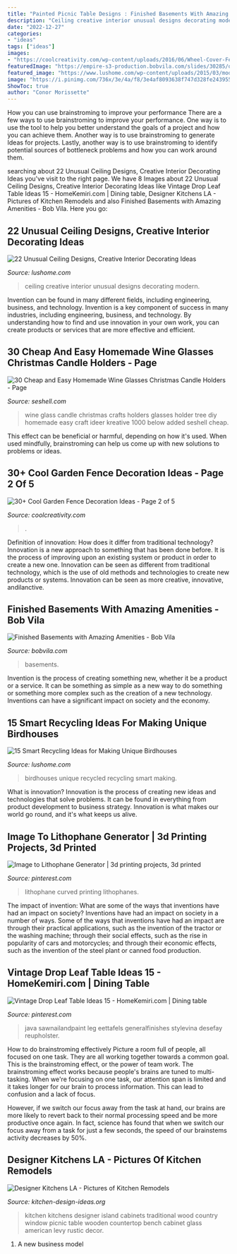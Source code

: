 ```yaml
---
title: "Painted Picnic Table Designs : Finished Basements With Amazing Amenities"
description: "Ceiling creative interior unusual designs decorating modern"
date: "2022-12-27"
categories:
- "ideas"
tags: ["ideas"]
images:
- "https://coolcreativity.com/wp-content/uploads/2016/06/Wheel-Cover-Fence-Flowers.jpg"
featuredImage: "https://empire-s3-production.bobvila.com/slides/30285/original/slide_13.jpg?1550175760"
featured_image: "https://www.lushome.com/wp-content/uploads/2015/03/modern-ideas-unusual-ceiling-designs-17.jpg"
image: "https://i.pinimg.com/736x/3e/4a/f8/3e4af8093638f747d328fe2439559f0e.jpg"
ShowToc: true
author: "Conor Morissette"
---
```



How you can use brainstroming to improve your performance
There are a few ways to use brainstroming to improve your performance. One way is to use the tool to help you better understand the goals of a project and how you can achieve them. Another way is to use brainstroming to generate Ideas for projects. Lastly, another way is to use brainstroming to identify potential sources of bottleneck problems and how you can work around them.

	

		
searching about 22 Unusual Ceiling Designs, Creative Interior Decorating Ideas you've visit to the right page. We have 8 Images about 22 Unusual Ceiling Designs, Creative Interior Decorating Ideas like Vintage Drop Leaf Table Ideas 15 - HomeKemiri.com | Dining table, Designer Kitchens LA - Pictures of Kitchen Remodels and also Finished Basements with Amazing Amenities - Bob Vila. Here you go:
		
    
## 22 Unusual Ceiling Designs, Creative Interior Decorating Ideas

<img loading=lazy src="https://www.lushome.com/wp-content/uploads/2015/03/modern-ideas-unusual-ceiling-designs-17.jpg" onerror="this.onerror=null;this.src='https://tse1.mm.bing.net/th?id=OIP.8lFsMPCyupQFmWmO8ZOOJgAAAA&amp;pid=15.1';" alt="22 Unusual Ceiling Designs, Creative Interior Decorating Ideas">

_Source: lushome.com_

>ceiling creative interior unusual designs decorating modern. 

	

Invention can be found in many different fields, including engineering, business, and technology.
Invention is a key component of success in many industries, including engineering, business, and technology. By understanding how to find and use innovation in your own work, you can create products or services that are more effective and efficient.

    
## 30 Cheap And Easy Homemade Wine Glasses Christmas Candle Holders - Page

<img loading=lazy src="https://seshell.com/wp-content/uploads/2018/11/a1f7853f776e81b6976c39cc6bd07331.jpg" onerror="this.onerror=null;this.src='https://tse3.mm.bing.net/th?id=OIP.Y153GR8jYOSbYJNIzUY_qAHaJ4&amp;pid=15.1';" alt="30 Cheap and Easy Homemade Wine Glasses Christmas Candle Holders - Page">

_Source: seshell.com_

>wine glass candle christmas crafts holders glasses holder tree diy homemade easy craft ideer kreative 1000 below added seshell cheap. 

	

This effect can be beneficial or harmful, depending on how it's used. When used mindfully, brainstroming can help us come up with new solutions to problems or ideas.

    
## 30+ Cool Garden Fence Decoration Ideas - Page 2 Of 5

<img loading=lazy src="https://coolcreativity.com/wp-content/uploads/2016/06/Wheel-Cover-Fence-Flowers.jpg" onerror="this.onerror=null;this.src='https://tse3.mm.bing.net/th?id=OIP.bkbtUYOv1m6INudJ-P4AdAHaJ4&amp;pid=15.1';" alt="30+ Cool Garden Fence Decoration Ideas - Page 2 of 5">

_Source: coolcreativity.com_

>. 

	

Definition of innovation: How does it differ from traditional technology?
Innovation is a new approach to something that has been done before. It is the process of improving upon an existing system or product in order to create a new one. Innovation can be seen as different from traditional technology, which is the use of old methods and technologies to create new products or systems. Innovation can be seen as more creative, innovative, andilanctive.

    
## Finished Basements With Amazing Amenities - Bob Vila

<img loading=lazy src="https://empire-s3-production.bobvila.com/slides/30285/original/slide_13.jpg?1550175760" onerror="this.onerror=null;this.src='https://tse4.mm.bing.net/th?id=OIP.zx9_7AeucQlUofcgh0SatAHaFX&amp;pid=15.1';" alt="Finished Basements with Amazing Amenities - Bob Vila">

_Source: bobvila.com_

>basements. 

	

Invention is the process of creating something new, whether it be a product or a service. It can be something as simple as a new way to do something or something more complex such as the creation of a new technology. Inventions can have a significant impact on society and the economy.

    
## 15 Smart Recycling Ideas For Making Unique Birdhouses

<img loading=lazy src="http://www.lushome.com/wp-content/uploads/2014/07/recycled-crafts-ideas-handmade-birdhouses-13.jpg" onerror="this.onerror=null;this.src='https://tse4.mm.bing.net/th?id=OIP.JwhIUvQwCBPpYyopN5PZ8AAAAA&amp;pid=15.1';" alt="15 Smart Recycling Ideas for Making Unique Birdhouses">

_Source: lushome.com_

>birdhouses unique recycled recycling smart making. 

	

What is innovation?
Innovation is the process of creating new ideas and technologies that solve problems. It can be found in everything from product development to business strategy. Innovation is what makes our world go round, and it's what keeps us alive.

    
## Image To Lithophane Generator | 3d Printing Projects, 3d Printed

<img loading=lazy src="https://i.pinimg.com/736x/95/68/7c/95687c5f08cd62663fadd657b87f5ce2.jpg" onerror="this.onerror=null;this.src='https://tse3.mm.bing.net/th?id=OIP.JLU3C9YK6O3Rlcj9q8CSIQHaI-&amp;pid=15.1';" alt="Image to Lithophane Generator | 3d printing projects, 3d printed">

_Source: pinterest.com_

>lithophane curved printing lithophanes. 

	

The impact of invention: What are some of the ways that inventions have had an impact on society?
Inventions have had an impact on society in a number of ways. Some of the ways that inventions have had an impact are through their practical applications, such as the invention of the tractor or the washing machine; through their social effects, such as the rise in popularity of cars and motorcycles; and through their economic effects, such as the invention of the steel plant or canned food production.

    
## Vintage Drop Leaf Table Ideas 15 - HomeKemiri.com | Dining Table

<img loading=lazy src="https://i.pinimg.com/736x/3e/4a/f8/3e4af8093638f747d328fe2439559f0e.jpg" onerror="this.onerror=null;this.src='https://tse3.mm.bing.net/th?id=OIP.zo5z3IPiAeO2Q0o4B8HYEwHaLI&amp;pid=15.1';" alt="Vintage Drop Leaf Table Ideas 15 - HomeKemiri.com | Dining table">

_Source: pinterest.com_

>java sawnailandpaint leg eettafels generalfinishes stylevina desefay reupholster. 

	

How to do brainstroming effectively
Picture a room full of people, all focused on one task. They are all working together towards a common goal. This is the brainstroming effect, or the power of team work.
The brainstroming effect works because people's brains are tuned to multi-tasking. When we're focusing on one task, our attention span is limited and it takes longer for our brain to process information. This can lead to confusion and a lack of focus.

However, if we switch our focus away from the task at hand, our brains are more likely to revert back to their normal processing speed and be more productive once again. In fact, science has found that when we switch our focus away from a task for just a few seconds, the speed of our brainstems activity decreases by 50%.

    
## Designer Kitchens LA - Pictures Of Kitchen Remodels

<img loading=lazy src="http://www.kitchen-design-ideas.org/images/kitchen-cabinets-traditional-white-182a-dkl017-country-picnic-table-bench-wood-island-top.jpg" onerror="this.onerror=null;this.src='https://tse4.mm.bing.net/th?id=OIP._y6BOb3vug9i6z9QagF6xAHaJ4&amp;pid=15.1';" alt="Designer Kitchens LA - Pictures of Kitchen Remodels">

_Source: kitchen-design-ideas.org_

>kitchen kitchens designer island cabinets traditional wood country window picnic table wooden countertop bench cabinet glass american levy rustic decor. 

	

1. A new business model 

